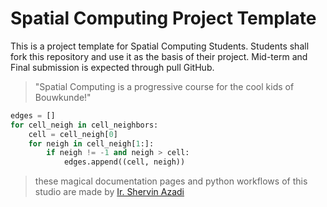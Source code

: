 # Spatial Computing Project Template

This is a project template for Spatial Computing Students. Students shall fork this repository and use it as the basis of their project. Mid-term and Final submission is expected through pull GitHub.

>"Spatial Computing is a progressive course for the cool kids of Bouwkunde!"

```python
edges = []
for cell_neigh in cell_neighbors:
    cell = cell_neigh[0]
    for neigh in cell_neigh[1:]:
        if neigh != -1 and neigh > cell:
            edges.append((cell, neigh))
```
>these magical documentation pages and python workflows of this studio are made by [Ir. Shervin Azadi](https://shervinazadi.com/)